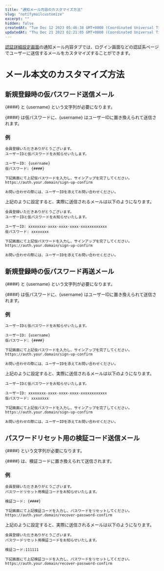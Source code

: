 ```yaml
---
title: "通知メール内容のカスタマイズ方法"
slug: "notifymailcustomize"
excerpt: ""
hidden: false
createdAt: "Tue Dec 12 2023 05:46:38 GMT+0000 (Coordinated Universal Time)"
updatedAt: "Thu Dec 21 2023 02:21:05 GMT+0000 (Coordinated Universal Time)"
---
```

<a href="https://settings.console.saasus.io/customize" target="_blank">認証詳細設定画面</a>の通知メール内容タブでは、ログイン画面などの認証系ページでユーザーに送信するメールをカスタマイズすることができます。

# メール本文のカスタマイズ方法

## 新規登録時の仮パスワード送信メール

{####} と {username} という文字列が必要になります。

{####} は仮パスワードに、{username} はユーザーIDに置き換えられて送信されます。

### 例

```
会員登録いただきありがとうございます。
ユーザーIDと仮パスワードをお知らせいたします。

ユーザーID: {username}
仮パスワード: {####}

下記画面にて上記仮パスワードを入力し、サインアップを完了してください。
https://auth.your.domain/sign-up-confirm

お問い合わせの際には、ユーザーIDを添えてお問い合わせください。
```

上記のように設定すると、実際に送信されるメールは以下のようになります。

```
会員登録いただきありがとうございます。
ユーザーIDと仮パスワードをお知らせいたします。

ユーザーID: xxxxxxxx-xxxx-xxxx-xxxx-xxxxxxxxxxxx
仮パスワード: xxxxxxxx

下記画面にて上記仮パスワードを入力し、サインアップを完了してください。
https://auth.your.domain/sign-up-confirm

お問い合わせの際には、ユーザーIDを添えてお問い合わせください。
```

## 新規登録時の仮パスワード再送メール

{####} と {username} という文字列が必要になります。

{####} は仮パスワードに、{username} はユーザーIDに置き換えられて送信されます。

### 例

```
ユーザーIDと仮パスワードをお知らせいたします。

ユーザーID: {username}
仮パスワード: {####}

下記画面にて上記仮パスワードを入力し、サインアップを完了してください。
https://auth.your.domain/sign-up-confirm

お問い合わせの際には、ユーザーIDを添えてお問い合わせください。
```

上記のように設定すると、実際に送信されるメールは以下のようになります。

```
ユーザーIDと仮パスワードをお知らせいたします。

ユーザーID: xxxxxxxx-xxxx-xxxx-xxxx-xxxxxxxxxxxx
仮パスワード: xxxxxxxx

下記画面にて上記仮パスワードを入力し、サインアップを完了してください。
https://auth.your.domain/sign-up-confirm

お問い合わせの際には、ユーザーIDを添えてお問い合わせください。
```

## パスワードリセット用の検証コード送信メール

{####} という文字列が必要になります。

{####} は、検証コードに置き換えられて送信されます。

### 例

```
会員登録いただきありがとうございます。
パスワードリセット用検証コードをお知らせいたします。

検証コード: {####}

下記画面にて上記検証コードを入力し、パスワードをリセットしてください。
https://auth.your.domain/recover-password-confirm
```

上記のように設定すると、実際に送信されるメールは以下のようになります。

```
会員登録いただきありがとうございます。
パスワードリセット用検証コードをお知らせいたします。

検証コード:111111

下記画面にて上記検証コードを入力し、パスワードをリセットしてください。
https://auth.your.domain/recover-password-confirm
```
